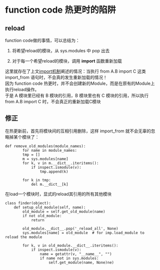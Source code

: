 # function code 热更时的陷阱

## reload
function code做的事情，可以总结为：
1. 将希望reload的模块，从 sys.modules 中 pop 出去

2. 对于每一个希望reload的模块，调用 __import__ 函数重新加载

这里就存在了上文[import机制](import.md)阐述的情况：当执行 from A.B import C 这类 import_from 语句时，不会真的发生重新加载的情况！  
因为 function code 热更时，并不会创建新的Module，而是在原有的Module上执行reload操作。  
于是 A 模块里已经有 B 模块的引用，B 模块里也有 C 模块的引用，所以执行 from A.B import C 时，不会真正的重新加载C模块

## 修正
在热更新前，首先将模块间的互相引用删除，这样 import_from 就不会无辜的忽略掉某个模块了：  
```
def remove_old_modules(module_names):
        for name in module_names:
        tmp = []
        m = sys.modules[name]
        for k, v in m.__dict__.iteritems():
            if inspect.ismodule(v):
                tmp.append(k)

        for k in tmp:
            del m.__dict__[k]
```
在load一个模块时，显式的reload其引用的所有其他模块
```
class finder(object):
	def setup_old_module(self, name):
		old_module = self.get_old_module(name)
		if not old_module:
			return

		old_module.__dict__.pop('_reload_all', None)
		sys.modules[name] = old_module  # for imp.load_module to reload the module

		for k, v in old_module.__dict__.iteritems():
			if inspect.ismodule(v):
				name = getattr(v, "__name__", "")
				if name not in sys.modules:
					self.get_module(name, None)ne)
```